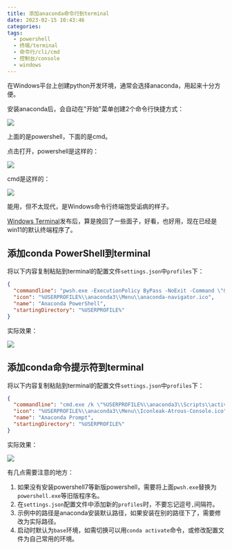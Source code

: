 ```yaml
---
title: 添加anaconda命令行到terminal
date: 2023-02-15 10:43:46
categories:
tags:
  - powershell
  - 终端/terminal
  - 命令行/cli/cmd
  - 控制台/console
  - windows
---
```


在Windows平台上创建python开发环境，通常会选择anaconda，用起来十分方便。

安装anaconda后，会自动在"开始"菜单创建2个命令行快捷方式：

![](https://imgs.boringhex.top/blog/20230215105832.png)

上面的是powershell，下面的是cmd。

<!-- more -->

点击打开，powershell是这样的：

![](https://imgs.boringhex.top/blog/20230215110617.png)

cmd是这样的：

![](https://imgs.boringhex.top/blog/20230215110738.png)

能用，但不太现代，是Windows命令行终端饱受诟病的样子。

[Windows Terminal](https://learn.microsoft.com/zh-cn/windows/terminal/)发布后，算是挽回了一些面子，好看，也好用，现在已经是win11的默认终端程序了。

## 添加conda PowerShell到terminal

将以下内容复制粘贴到terminal的配置文件`settings.json`中`profiles`下：

``` json
{
  "commandline": "pwsh.exe -ExecutionPolicy ByPass -NoExit -Command \"& '%USERPROFILE%\\anaconda3\\shell\\condabin\\conda-hook.ps1' ; conda activate '%USERPROFILE%\\anaconda3' \"",
  "icon": "%USERPROFILE%\\anaconda3\\Menu\\anaconda-navigator.ico",
  "name": "Anaconda PowerShell",
  "startingDirectory": "%USERPROFILE%"
}
```

实际效果：

![](https://imgs.boringhex.top/blog/20230215141313.png)

## 添加conda命令提示符到terminal

将以下内容复制粘贴到terminal的配置文件`settings.json`中`profiles`下：

``` json
{
  "commandline": "cmd.exe /k \"%USERPROFILE%\\anaconda3\\Scripts\\activate.bat %USERPROFILE%\\anaconda3\"",
  "icon": "%USERPROFILE%\\anaconda3\\Menu\\Iconleak-Atrous-Console.ico",
  "name": "Anaconda Prompt",
  "startingDirectory": "%USERPROFILE%"
}
```

实际效果：

![](https://imgs.boringhex.top/blog/20230215141436.png)

有几点需要注意的地方：

1. 如果没有安装powershell7等新版powershell，需要将上面`pwsh.exe`替换为`powershell.exe`等旧版程序名。
2. 在`settings.json`配置文件中添加新的`profiles`时，不要忘记逗号`,`间隔符。
3. 示例中的路径是anaconda安装默认路径，如果安装在别的路径下了，需要修改为实际路径。
4. 启动时默认为`base`环境，如需切换可以用`conda activate`命令，或修改配置文件为自己常用的环境。
